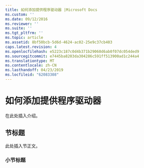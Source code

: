 ```yaml
---
title: 如何添加提供程序驱动器 |Microsoft Docs
ms.custom: ''
ms.date: 09/12/2016
ms.reviewer: ''
ms.suite: ''
ms.tgt_pltfrm: ''
ms.topic: article
ms.assetid: 8bf50bcb-5d6d-4624-ac02-25e9c37cb403
caps.latest.revision: 4
ms.openlocfilehash: e5223c187c0d4b371b29060d6ab0f07dc054ded9
ms.sourcegitcommit: e7445ba8203da304286c591ff513900ad1c244a4
ms.translationtype: MT
ms.contentlocale: zh-CN
ms.lasthandoff: 04/23/2019
ms.locfileid: "62083308"
---
```

# <a name="how-to-add-the-provider-drives"></a>如何添加提供程序驱动器

在此处插入介绍。

## <a name="section-heading"></a>节标题

 此处插入节正文。

### <a name="subsection-heading"></a>小节标题
